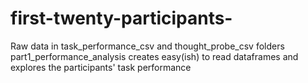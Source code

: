 # first-twenty-participants- 
Raw data in task_performance_csv and thought_probe_csv folders 
part1_performance_analysis creates easy(ish) to read dataframes and explores the participants' task performance
